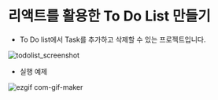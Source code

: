 # 리액트를 활용한 To Do List 만들기

- To Do list에서 Task를 추가하고 삭제할 수 있는 프로젝트입니다.

![todolist_screenshot](https://user-images.githubusercontent.com/86520827/158747219-cf69b3e9-d41a-434c-b337-3d8eab7d7959.png)

- 실행 예제

![ezgif com-gif-maker](https://user-images.githubusercontent.com/86520827/158748920-174635d4-a904-4d61-9f94-e57d5348cf14.gif)
